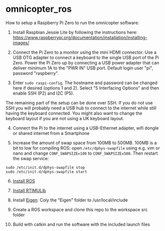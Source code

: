 # omnicopter_ros

How to setup a Raspberry Pi Zero to run the omnicopter software:

1. Install Raspbian Jessie Lite by following the instructions here: https://www.raspberrypi.org/documentation/installation/installing-images/

2. Connect the Pi Zero to a monitor using the mini HDMI connector. Use a USB OTG adapter to connect a keyboard to the single USB port of the Pi Zero. Power the Pi Zero up by connecting a USB power adapter that can deliver minimum 1A to the "PWR IN" USB port. Default login user "pi", password "raspberry".

3. Enter `sudo raspi-config`. The hostname and password can be changed here if desired (options 1 and 2). Select "5 Interfacing Options" and then enable SSH (P2) and I2C (P5).

The remaining part of the setup can be done over SSH. If you do not use SSH you will probably need a USB hub to connect to the internet while still having the keyboard connected. You might also want to change the keyboard layout if you are not using a UK keyboard layout.

4. Connect the Pi to the internet using a USB-Ethernet adapter, wifi dongle or shared internet from a Smartphone

5. Increase the amount of swap space from 100MB to 500MB. 100MB is a bit to low for compiling ROS: open `/etc/dphys-swapfile` using e.g. vim or nano and change `CONF_SWAPSIZE=100` to `CONF_SWAPSIZE=500`. Then restart the swap service:
```
sudo /etc/init.d/dphys-swapfile stop
sudo /etc/init.d/dphys-swapfile start
```


6. [Install ROS](http://wiki.ros.org/ROSberryPi/Installing%20ROS%20Kinetic%20on%20the%20Raspberry%20Pi)
7. [Install RTIMULib](https://github.com/RPi-Distro/RTIMULib/tree/master/Linux)
8. Install [Eigen](http://eigen.tuxfamily.org/index.php?title=Main_Page#Download): Coly the "Eigen" folder to /usr/local/include

9. Create a ROS workspace and clone this repo to the workspace src folder
10. Build with catkin and run the software with the included launch files
